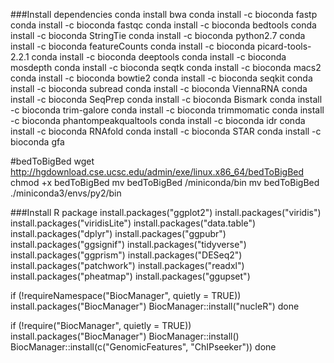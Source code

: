 ###Install dependencies
conda install bwa
conda install -c bioconda fastp
conda install -c bioconda fastqc
conda install -c bioconda bedtools
conda install -c bioconda StringTie
conda install -c bioconda python2.7
conda install -c bioconda featureCounts
conda install -c bioconda picard-tools-2.2.1
conda install -c bioconda deeptools
conda install -c bioconda mosdepth
conda install -c bioconda seqtk
conda install -c bioconda macs2
conda install -c bioconda bowtie2
conda install -c bioconda seqkit
conda install -c bioconda subread
conda install -c bioconda ViennaRNA
conda install -c bioconda SeqPrep
conda install -c bioconda Bismark
conda install -c bioconda trim-galore
conda install -c bioconda trimmomatic
conda install -c bioconda phantompeakqualtools
conda install -c bioconda idr
conda install -c bioconda RNAfold
conda install -c bioconda STAR
conda install -c bioconda gfa

#bedToBigBed
wget http://hgdownload.cse.ucsc.edu/admin/exe/linux.x86_64/bedToBigBed
chmod +x bedToBigBed
mv bedToBigBed /miniconda/bin
mv bedToBigBed ./miniconda3/envs/py2/bin

###Install R package
install.packages("ggplot2")
install.packages("viridis")
install.packages("viridisLite")
install.packages("data.table")
install.packages("dplyr")
install.packages("ggpubr")
install.packages("ggsignif")
install.packages("tidyverse")
install.packages("ggprism")
install.packages("DESeq2")
install.packages("patchwork")
install.packages("readxl")
install.packages("pheatmap")
install.packages("ggupset")

if (!requireNamespace("BiocManager", quietly = TRUE))
install.packages("BiocManager")
BiocManager::install("nucleR")
done

if (!require("BiocManager", quietly = TRUE))
  install.packages("BiocManager")
BiocManager::install()
BiocManager::install(c("GenomicFeatures", "ChIPseeker"))
done
